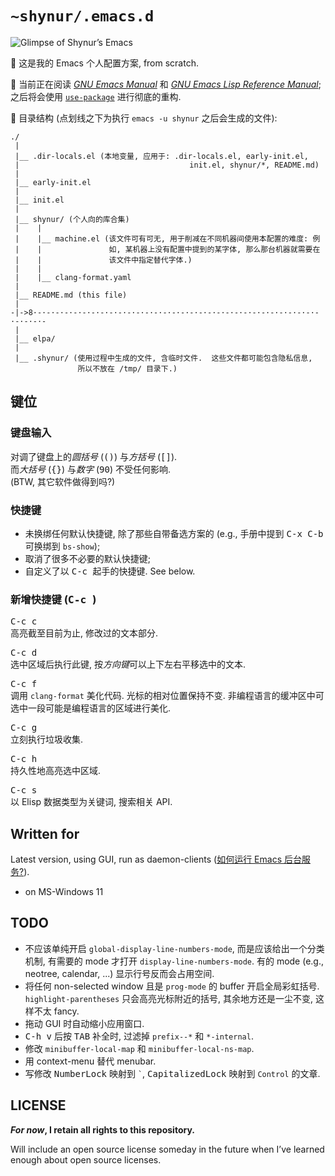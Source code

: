 <!-- ~shynur/.emacs.d/README.md -->

# `~shynur/.emacs.d`

![Glimpse of Shynur’s Emacs](https://raw.githubusercontent.com/shynur/shynur/main/Pictures/Emacs/2023-6-17.png "五子棋, 输了...")

🥰 这是我的 Emacs 个人配置方案, from scratch.

🔬 当前正在阅读 [*GNU Emacs Manual*](https://www.gnu.org/software/emacs/manual/html_node/emacs) 和 [*GNU Emacs Lisp Reference Manual*](https://www.gnu.org/software/emacs/manual/html_node/elisp);
之后将会使用 [`use-package`](https://github.com/jwiegley/use-package) 进行彻底的重构.

📖 目录结构 (点划线之下为执行 `emacs -u shynur` 之后会生成的文件):

```
./
 |
 |__ .dir-locals.el (本地变量, 应用于: .dir-locals.el, early-init.el,
 |                                      init.el, shynur/*, README.md)
 |
 |__ early-init.el
 |
 |__ init.el
 |
 |__ shynur/ (个人向的库合集)
 |    |
 |    |__ machine.el (该文件可有可无, 用于削减在不同机器间使用本配置的难度: 例
 |    |               如, 某机器上没有配置中提到的某字体, 那么那台机器就需要在
 |    |               该文件中指定替代字体.)
 |    |
 |    |__ clang-format.yaml
 |
 |__ README.md (this file)
 |
-|->8·-·-·-·-·-·-·-·-·-·-·-·-·-·-·-·-·-·-·-·-·-·-·-·-·-·-·-·-·-·-·-·-·-·-·-·-
 |
 |__ elpa/
 |
 |__ .shynur/ (使用过程中生成的文件, 含临时文件.  这些文件都可能包含隐私信息,
               所以不放在 /tmp/ 目录下.)
```

## 键位

### 键盘输入

对调了键盘上的*圆括号* (<kbd>(</kbd><kbd>)</kbd>) 与*方括号* (<kbd>[</kbd><kbd>]</kbd>).  <br>
而*大括号* (<kbd>{</kbd><kbd>}</kbd>) 与*数字* (<kbd>9</kbd><kbd>0</kbd>) 不受任何影响.  <br>
(BTW, 其它软件做得到吗?)

### 快捷键

- 未换绑任何默认快捷键, 除了那些自带备选方案的 (e.g., 手册中提到 <kbd>C-x C-b</kbd> 可换绑到 `bs-show`);
- 取消了很多不必要的默认快捷键;
- 自定义了以 <kbd>C-c <letter></kbd> 起手的快捷键.  See below.

### 新增快捷键 (<kbd>C-c <letter></kbd>)

<kbd>C-c c</kbd><br>
高亮截至目前为止, 修改过的文本部分.

<kbd>C-c d</kbd><br>
选中区域后执行此键, 按*方向键*可以上下左右平移选中的文本.

<kbd>C-c f</kbd><br>
调用 `clang-format` 美化代码.  光标的相对位置保持不变.  非编程语言的缓冲区中可选中一段可能是编程语言的区域进行美化.

<kbd>C-c g</kbd><br>
立刻执行垃圾收集.

<kbd>C-c h</kbd><br>
持久性地高亮选中区域.

<kbd>C-c s</kbd><br>
以 Elisp 数据类型为关键词, 搜索相关 API.

## Written for

Latest version, using GUI, run as daemon-clients ([如何运行 Emacs 后台服务?](./shynur/Emacs-use_daemon.md)).

- on MS-Windows 11

## TODO

- 不应该单纯开启 `global-display-line-numbers-mode`, 而是应该给出一个分类机制, 有需要的 mode 才打开 `display-line-numbers-mode`.  有的 mode (e.g., neotree, calendar, ...) 显示行号反而会占用空间.
- 将任何 non-selected window 且是 `prog-mode` 的 buffer 开启全局彩虹括号.  `highlight-parentheses` 只会高亮光标附近的括号, 其余地方还是一尘不变, 这样不太 fancy.
- 拖动 GUI 时自动缩小应用窗口.
- <kbd>C-h v</kbd> 后按 <kbd>TAB</kbd> 补全时, 过滤掉 `prefix--*` 和 `*-internal`.
- 修改 `minibuffer-local-map` 和 `minibuffer-local-ns-map`.
- 用 context-menu 替代 menubar.
- 写修改 <kbd>NumberLock</kbd> 映射到 <code>`</code>, <kbd>CapitalizedLock</kbd> 映射到 <code>Control</code> 的文章.

## LICENSE

***For now*, I retain all rights to this repository.**

Will include an open source license someday in the future when I’ve learned enough about open source licenses.

<!-- Local Variables: -->
<!-- coding: utf-8-unix -->
<!-- End: -->
